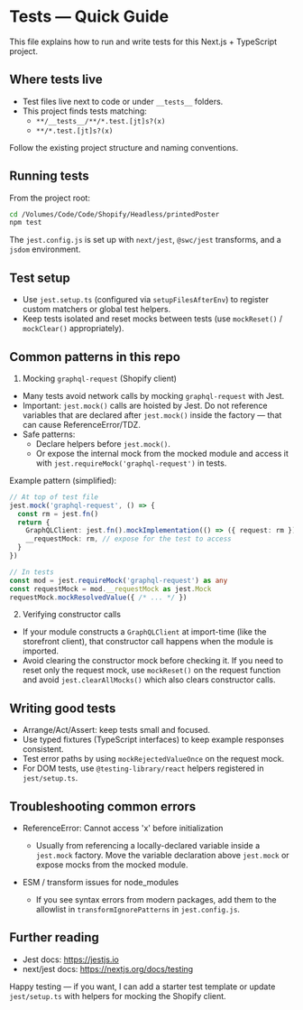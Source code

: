 # Tests — Quick Guide

This file explains how to run and write tests for this Next.js + TypeScript project.

## Where tests live

- Test files live next to code or under `__tests__` folders.
- This project finds tests matching:
  - `**/__tests__/**/*.test.[jt]s?(x)`
  - `**/*.test.[jt]s?(x)`

Follow the existing project structure and naming conventions.

## Running tests

From the project root:

```bash
cd /Volumes/Code/Code/Shopify/Headless/printedPoster
npm test
```

The `jest.config.js` is set up with `next/jest`, `@swc/jest` transforms, and a `jsdom` environment.

## Test setup

- Use `jest.setup.ts` (configured via `setupFilesAfterEnv`) to register custom matchers or global test helpers.
- Keep tests isolated and reset mocks between tests (use `mockReset()` / `mockClear()` appropriately).

## Common patterns in this repo

1) Mocking `graphql-request` (Shopify client)

- Many tests avoid network calls by mocking `graphql-request` with Jest.
- Important: `jest.mock()` calls are hoisted by Jest. Do not reference variables that are declared after `jest.mock()` inside the factory — that can cause ReferenceError/TDZ.
- Safe patterns:
  - Declare helpers before `jest.mock()`.
  - Or expose the internal mock from the mocked module and access it with `jest.requireMock('graphql-request')` in tests.

Example pattern (simplified):

```ts
// At top of test file
jest.mock('graphql-request', () => {
  const rm = jest.fn()
  return {
    GraphQLClient: jest.fn().mockImplementation(() => ({ request: rm })),
    __requestMock: rm, // expose for the test to access
  }
})

// In tests
const mod = jest.requireMock('graphql-request') as any
const requestMock = mod.__requestMock as jest.Mock
requestMock.mockResolvedValue({ /* ... */ })
```

2) Verifying constructor calls

- If your module constructs a `GraphQLClient` at import-time (like the storefront client), that constructor call happens when the module is imported.
- Avoid clearing the constructor mock before checking it. If you need to reset only the request mock, use `mockReset()` on the request function and avoid `jest.clearAllMocks()` which also clears constructor calls.

## Writing good tests

- Arrange/Act/Assert: keep tests small and focused.
- Use typed fixtures (TypeScript interfaces) to keep example responses consistent.
- Test error paths by using `mockRejectedValueOnce` on the request mock.
- For DOM tests, use `@testing-library/react` helpers registered in `jest/setup.ts`.

## Troubleshooting common errors

- ReferenceError: Cannot access 'x' before initialization
  - Usually from referencing a locally-declared variable inside a `jest.mock` factory. Move the variable declaration above `jest.mock` or expose mocks from the mocked module.

- ESM / transform issues for node_modules
  - If you see syntax errors from modern packages, add them to the allowlist in `transformIgnorePatterns` in `jest.config.js`.

## Further reading
- Jest docs: https://jestjs.io
- next/jest docs: https://nextjs.org/docs/testing


Happy testing — if you want, I can add a starter test template or update `jest/setup.ts` with helpers for mocking the Shopify client.
